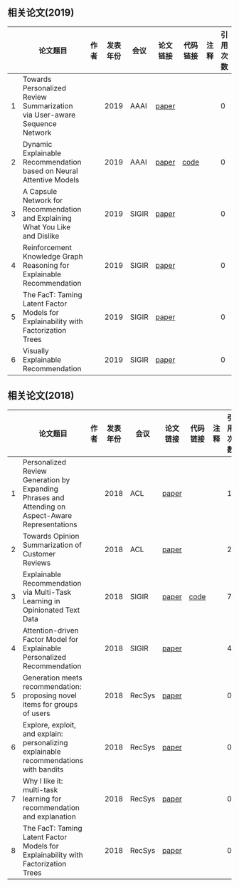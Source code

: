 ## 相关论文(2019)
||论文题目|作者|发表年份|会议|论文链接|代码链接|注释|引用次数|
|-|------|----|-------|----------|-------|----|---|---|
|1|Towards Personalized Review Summarization via User-aware Sequence Network||2019|AAAI|[paper]()|||0|
|2|Dynamic Explainable Recommendation based on Neural Attentive Models||2019|AAAI|[paper](http://yongfeng.me/attach/dynamic-explainable-recommendation.pdf)|[code](https://github.com/gearsuccess/DER)||0|
|3|A Capsule Network for Recommendation and Explaining What You Like and Dislike||2019|SIGIR|[paper]()|||0|
|4|Reinforcement Knowledge Graph Reasoning for Explainable Recommendation||2019|SIGIR|[paper](http://yongfeng.me/attach/xian-sigir2019.pdf)|||0|
|5|The FacT: Taming Latent Factor Models for Explainability with Factorization Trees||2019|SIGIR|[paper]()|||0|
|6|Visually Explainable Recommendation||2019|SIGIR|[paper]()|||0|


## 相关论文(2018)
||论文题目|作者|发表年份|会议|论文链接|代码链接|注释|引用次数|
|-|------|----|-------|----------|-------|----|---|---|
|1|Personalized Review Generation by Expanding Phrases and Attending on Aspect-Aware Representations||2018|ACL|[paper](https://www.aclweb.org/anthology/P18-2112)|||1|
|2|Towards Opinion Summarization of Customer Reviews||2018|ACL|[paper](https://www.aclweb.org/anthology/P18-3001)|||2|
|3|Explainable Recommendation via Multi-Task Learning in Opinionated Text Data||2018|SIGIR|[paper](https://arxiv.org/abs/1806.03568)|[code](https://github.com/MyTHWN/MTER)||7|
|4|Attention-driven Factor Model for Explainable Personalized Recommendation||2018|SIGIR|[paper](https://dl.acm.org/citation.cfm?id=3210083)|||4|
|5|Generation meets recommendation: proposing novel items for groups of users||2018|RecSys|[paper](https://dl.acm.org/citation.cfm?id=3240357)|||0|
|6|Explore, exploit, and explain: personalizing explainable recommendations with bandits||2018|RecSys|[paper](https://dl.acm.org/citation.cfm?id=3240354)|||0|
|7|Why I like it: multi-task learning for recommendation and explanation||2018|RecSys|[paper](https://dl.acm.org/citation.cfm?id=3240365)|||0|
|8|The FacT: Taming Latent Factor Models for Explainability with Factorization Trees||2018|RecSys|[paper]()|||0|
